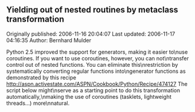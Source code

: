 ## Yielding out of nested routines by metaclass transformation

Originally published: 2006-11-16 20:04:07
Last updated: 2006-11-17 04:16:35
Author: Bernhard Mulder

Python 2.5 improved the support for generators, making it easier to\nuse coroutines. If you want to use coroutines, however, you can not\ntransfer control out of nested functions. You can eliminate this\nrestriction by systematically converting regular functions into\ngenerator functions as demonstrated by this recipe http://aspn.activestate.com/ASPN/Cookbook/Python/Recipe/474127 The script below might\nserve as a starting point to do this transformation automatically,\nmaking the use of coroutines (tasklets, lightweight threads...) more\nnatural.